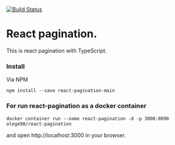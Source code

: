 [![Build Status](https://travis-ci.org/OlegE90/react-pagination.svg?branch=master)](https://travis-ci.org/OlegE90/react-pagination)

React pagination.
===============

This is react pagination with TypeScript.

### Install

Via NPM
```
npm install --save react-pagination-main
```

### For run react-pagination as a docker container

```
docker container run --name react-pagination -d -p 3000:8090 olege90/react-pagination
```
and open http://localhost:3000 in your browser.
